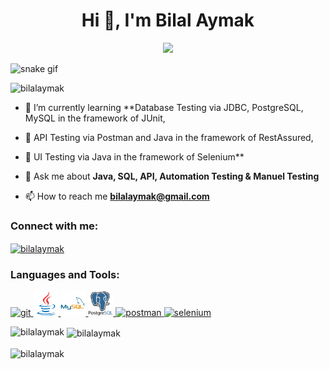 <h1 align="center">Hi 👋, I'm Bilal Aymak</h1>
<p align="center">
    <img src="https://readme-typing-svg.herokuapp.com/?lines=Hello+Welcome+to+my+Github+page;I+am+a+passionate+Software+QA+Engineer+&font=Fira%20Code&center=true&width=740&height=45&color=293462&vCenter=true&size=30">
</p>


<img src="https://github.com/bulutluoz/Java-fall-2021/raw/output/github-contribution-grid-snake.gif" alt="snake gif" style="max-width: 100%; display: inline-block;" data-target="animated-image.originalImage">


<p align="left"> <img src="https://komarev.com/ghpvc/?username=bilalaymak&label=Profile%20views&color=0e75b6&style=flat" alt="bilalaymak" /> </p>


- 🌱 I’m currently learning **Database Testing via JDBC, PostgreSQL, MySQL in the framework of JUnit,
- 🌱 API Testing via Postman and Java in the framework of RestAssured,
- 🌱 UI Testing via Java in the framework of Selenium**

- 💬 Ask me about **Java, SQL, API, Automation Testing & Manuel Testing**

- 📫 How to reach me **bilalaymak@gmail.com**


<h3 align="left">Connect with me:</h3>
<p align="left">
<a href="https://linkedin.com/in/bilalaymak" target="blank"><img align="center" src="https://raw.githubusercontent.com/rahuldkjain/github-profile-readme-generator/master/src/images/icons/Social/linked-in-alt.svg" alt="bilalaymak" height="30" width="40" /></a>
</p>



<h3 align="left">Languages and Tools:</h3>
<p align="left"> <a href="https://git-scm.com/" target="_blank" rel="noreferrer"> <img src="https://www.vectorlogo.zone/logos/git-scm/git-scm-icon.svg" alt="git" width="40" height="40"/> </a> <a href="https://www.java.com" target="_blank" rel="noreferrer"> <img src="https://raw.githubusercontent.com/devicons/devicon/master/icons/java/java-original.svg" alt="java" width="40" height="40"/> </a> <a href="https://www.mysql.com/" target="_blank" rel="noreferrer"> <img src="https://raw.githubusercontent.com/devicons/devicon/master/icons/mysql/mysql-original-wordmark.svg" alt="mysql" width="40" height="40"/> </a> <a href="https://www.postgresql.org" target="_blank" rel="noreferrer"> <img src="https://raw.githubusercontent.com/devicons/devicon/master/icons/postgresql/postgresql-original-wordmark.svg" alt="postgresql" width="40" height="40"/> </a> <a href="https://postman.com" target="_blank" rel="noreferrer"> <img src="https://www.vectorlogo.zone/logos/getpostman/getpostman-icon.svg" alt="postman" width="40" height="40"/> </a> <a href="https://www.selenium.dev" target="_blank" rel="noreferrer"> <img src="https://raw.githubusercontent.com/detain/svg-logos/780f25886640cef088af994181646db2f6b1a3f8/svg/selenium-logo.svg" alt="selenium" width="40" height="40"/> </a> </p>

<p><img align="left" src="https://github-readme-stats.vercel.app/api/top-langs?username=bilalaymak&show_icons=true&locale=en&layout=compact" alt="bilalaymak" /></p>

<p>&nbsp;<img align="center" src="https://github-readme-stats.vercel.app/api?username=bilalaymak&show_icons=true&locale=en" alt="bilalaymak" /></p>

<p><img align="center" src="https://github-readme-streak-stats.herokuapp.com/?user=bilalaymak&" alt="bilalaymak" /></p>













